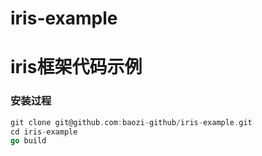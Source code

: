 # iris-example
# iris框架代码示例

### 安装过程
```go
git clone git@github.com:baozi-github/iris-example.git
cd iris-example
go build
```





